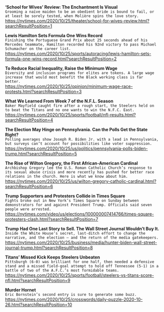 **‘School for Wives’ Review: The Enchantment Is Visual**\
`Grooming a naïve maiden to be an obedient bride is bound to fail, or at least be sorely tested, when Molière spins the love story.`\
https://nytimes.com/2020/10/25/theater/school-for-wives-review.html?searchResultPosition=1

**Lewis Hamilton Sets Formula One Wins Record**\
`Finishing the Portuguese Grand Prix about 25 seconds ahead of his Mercedes teammate, Hamilton recorded his 92nd victory to pass Michael Schumacher on the career list.`\
https://nytimes.com/2020/10/25/sports/autoracing/lewis-hamilton-sets-formula-one-wins-record.html?searchResultPosition=2

**To Reduce Racial Inequality, Raise the Minimum Wage**\
`Diversity and inclusion programs for elites are tokens. A large wage increase that would most benefit the Black working class is far better.`\
https://nytimes.com/2020/10/25/opinion/minimum-wage-race-protests.html?searchResultPosition=3

**What We Learned From Week 7 of the N.F.L. Season**\
`Baker Mayfield caught fire after a rough start, the Steelers held on to beat the Titans and no one wants to win the N.F.C. East.`\
https://nytimes.com/2020/10/25/sports/football/nfl-results.html?searchResultPosition=4

**The Election May Hinge on Pennsylvania. Can the Polls Get the State Right?**\
`Polling averages show Joseph R. Biden Jr. with a lead in Pennsylvania, but surveys can’t account for possibilities like voter suppression.`\
https://nytimes.com/2020/10/25/us/politics/pennsylvania-polls-biden-trump.html?searchResultPosition=5

**The Rise of Wilton Gregory, the First African-American Cardinal**\
`Archbishop Gregory led the U.S. Roman Catholic Church’s response to its sexual abuse crisis and more recently has pushed for better race relations in the church. Here is what we know about him.`\
https://nytimes.com/2020/10/25/us/wilton-gregory-catholic-cardinal.html?searchResultPosition=6

**Trump Supporters and Protesters Collide in Times Square**\
`Fights broke out in New York’s Times Square on Sunday between demonstrators for and against President Trump. Officials said seven people were arrested.`\
https://nytimes.com/video/us/elections/100000007414766/times-square-protesters-clash.html?searchResultPosition=7

**Trump Had One Last Story to Sell. The Wall Street Journal Wouldn’t Buy It.**\
`Inside the White House’s secret, last-ditch effort to change the narrative, and the election — and the return of the media gatekeepers.`\
https://nytimes.com/2020/10/25/business/media/hunter-biden-wall-street-journal-trump.html?searchResultPosition=8

**Titans’ Missed Kick Keeps Steelers Unbeaten**\
`Pittsburgh (6-0) was brilliant for one half, then needed a defensive stand and a missed field-goal attempt to hold off Tennessee (5-1) in a battle of two of the A.F.C.’s most formidable teams.`\
https://nytimes.com/2020/10/25/sports/football/steelers-vs-titans-score-nfl.html?searchResultPosition=9

**Murder Hornet**\
`Eric Bornstein’s second entry is sure to generate some buzz.`\
https://nytimes.com/2020/10/25/crosswords/daily-puzzle-2020-10-26.html?searchResultPosition=10


